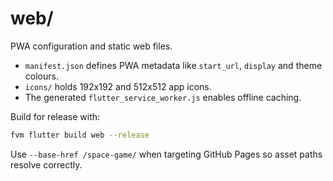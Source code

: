 # web/

PWA configuration and static web files.

- `manifest.json` defines PWA metadata like `start_url`, `display` and theme
  colours.
- `icons/` holds 192x192 and 512x512 app icons.
- The generated `flutter_service_worker.js` enables offline caching.

Build for release with:

```sh
fvm flutter build web --release
```

Use `--base-href /space-game/` when targeting GitHub Pages so asset paths
resolve correctly.
